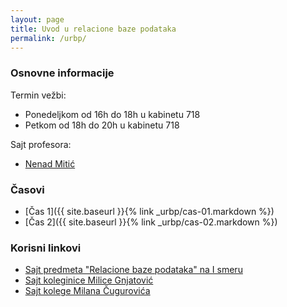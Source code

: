 ```yaml
---
layout: page
title: Uvod u relacione baze podataka
permalink: /urbp/
---
```


### Osnovne informacije

Termin vežbi:
- Ponedeljkom od 16h do 18h u kabinetu 718
- Petkom od 18h do 20h u kabinetu 718

Sajt profesora:
- [Nenad Mitić](http://poincare.matf.bg.ac.rs/~nenad.mitic/)

### Časovi
- [Čas 1]({{ site.baseurl }}{% link _urbp/cas-01.markdown %})
- [Čas 2]({{ site.baseurl }}{% link _urbp/cas-02.markdown %})

### Korisni linkovi
- [Sajt predmeta "Relacione baze podataka" na I smeru](https://www.bazepodataka.matf.bg.ac.rs/RelacioneBazePodataka.html)
- [Sajt koleginice Milice Gnjatović](https://milicagnjatovic.github.io/)
- [Sajt kolege Milana Čugurovića](http://poincare.matf.bg.ac.rs/~milan.cugurovic/urbp.html)
